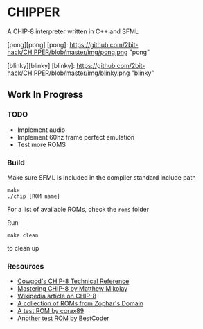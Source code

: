 # CHIPPER

A CHIP-8 interpreter written in C++ and SFML

[pong][pong]
[pong]: https://github.com/2bit-hack/CHIPPER/blob/master/img/pong.png "pong"

[blinky][blinky]
[blinky]: https://github.com/2bit-hack/CHIPPER/blob/master/img/blinky.png "blinky"

## Work In Progress

### TODO

* Implement audio
* Implement 60hz frame perfect emulation
* Test more ROMS

### Build


Make sure SFML is included in the compiler standard include path

```
make
./chip [ROM name]
```

For a list of available ROMs, check the ```roms``` folder

Run
```
make clean
```
to clean up

### Resources

* [Cowgod's CHIP-8 Technical Reference](http://devernay.free.fr/hacks/chip8/C8TECH10.HTM)
* [Mastering CHIP-8 by Matthew Mikolay](http://mattmik.com/files/chip8/mastering/chip8.html)
* [Wikipedia article on CHIP-8](https://en.wikipedia.org/wiki/CHIP-8)
* [A collection of ROMs from Zophar's Domain](https://www.zophar.net/pdroms/chip8/chip-8-games-pack.html)
* [A test ROM by corax89](https://github.com/corax89/chip8-test-rom)
* [Another test ROM by BestCoder](https://slack-files.com/T3CH37TNX-F3RF5KT43-0fb93dbd1f)